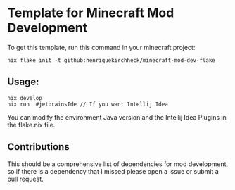 # Template for Minecraft Mod Development

To get this template, run this command in your minecraft project:

```
nix flake init -t github:henriquekirchheck/minecraft-mod-dev-flake
```

## Usage:

```
nix develop
nix run .#jetbrainsIde // If you want Intellij Idea
```

You can modify the environment Java version and the
Intellij Idea Plugins in the flake.nix file.

## Contributions

This should be a comprehensive list of dependencies for mod development, so if there is a dependency that I missed please open a issue or submit a pull request.